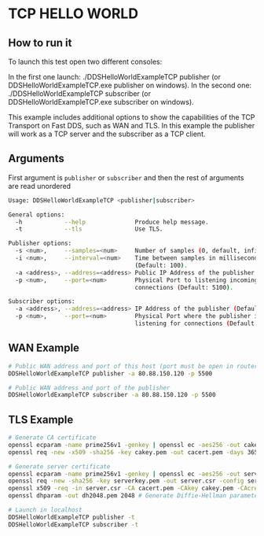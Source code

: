 # TCP HELLO WORLD

## How to run it

To launch this test open two different consoles:

In the first one launch: ./DDSHelloWorldExampleTCP publisher (or DDSHelloWorldExampleTCP.exe publisher on windows).
In the second one: ./DDSHelloWorldExampleTCP subscriber (or DDSHelloWorldExampleTCP.exe subscriber on windows).

This example includes additional options to show the capabilities of the TCP Transport on Fast DDS,
such as WAN and TLS. In this example the publisher will work as a TCP server and the subscriber as a
TCP client.

## Arguments

First argument is `publisher` or `subscriber` and then the rest of arguments are read unordered

```sh
Usage: DDSHelloWorldExampleTCP <publisher|subscriber>

General options:
  -h            --help              Produce help message.
  -t            --tls               Use TLS.

Publisher options:
  -s <num>,     --samples=<num>     Number of samples (0, default, infinite).
  -i <num>,     --interval=<num>    Time between samples in milliseconds
                                    (Default: 100).
  -a <address>, --address=<address> Public IP Address of the publisher (Default: None).
  -p <num>,     --port=<num>        Physical Port to listening incoming
                                    connections (Default: 5100).

Subscriber options:
  -a <address>, --address=<address> IP Address of the publisher (Default: 127.0.0.1).
  -p <num>,     --port=<num>        Physical Port where the publisher is
                                    listening for connections (Default: 5100).
```

## WAN Example

```sh
# Public WAN address and port of this host (port must be open in router)
DDSHelloWorldExampleTCP publisher -a 80.88.150.120 -p 5500

# Public WAN address and port of the publisher
DDSHelloWorldExampleTCP subscriber -a 80.88.150.120 -p 5500
```

## TLS Example

```sh
# Generate CA certificate
openssl ecparam -name prime256v1 -genkey | openssl ec -aes256 -out cakey.pem -passout pass:cakey # Generate CA private key
openssl req -new -x509 -sha256 -key cakey.pem -out cacert.pem -days 3650 -config ca.cnf -passin pass:cakey # Generate CA certificate

# Generate server certificate
openssl ecparam -name prime256v1 -genkey | openssl ec -aes256 -out serverkey.pem -passout pass:test # Generate server private key
openssl req -new -sha256 -key serverkey.pem -out server.csr -config server.cnf -passin pass:test # Generate server certificate request
openssl x509 -req -in server.csr -CA cacert.pem -CAkey cakey.pem -CAcreateserial -out servercert.pem -days 1000 -sha256 -passin pass:cakey # Generate signed server certiticate
openssl dhparam -out dh2048.pem 2048 # Generate Diffie-Hellman parameters

# Launch in localhost
DDSHelloWorldExampleTCP publisher -t
DDSHelloWorldExampleTCP subscriber -t
```
